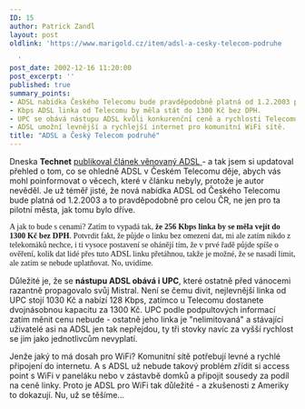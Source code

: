 ```yaml
---
ID: 15
author: Patrick Zandl
layout: post
oldlink: 'https://www.marigold.cz/item/adsl-a-cesky-telecom-podruhe

  '
post_date: 2002-12-16 11:20:00
post_excerpt: ''
published: true
summary_points:
- ADSL nabídka Českého Telecomu bude pravděpodobně platná od 1.2.2003 pro celou ČR.
- Kbps ADSL linka od Telecomu by měla stát do 1300 Kč bez DPH.
- UPC se obává nástupu ADSL kvůli konkurenční ceně a rychlosti Telecomu.
- ADSL umožní levnější a rychlejší internet pro komunitní WiFi sítě.
title: "ADSL a Český Telecom podruhé"
---
```


<p>
Dneska <STRONG>Technet</STRONG> <A href="http://www.technet.cz/novinky/internetnews/spusteniadsl_021216.html" target=_blank>publikoval článek věnovaný ADSL </A>- a tak jsem si updatoval přehled o tom, co se ohledně ADSL v Českém Telecomu děje, abych vás mohl poinformovat o věcech, které v článku nebyly, protože je autor nevěděl. Je už téměř jisté, že nová nabídka ADSL od Českého Telecomu bude platná od 1.2.2003&#160;a to pravděpodobně pro celou ČR, ne jen pro ta pilotní města, jak tomu bylo dříve. </p>

<p>
<FONT face=Times>A jak to bude s cenami? Zatím to vypadá tak, <STRONG>že 256 Kbps linka by se měla vejít do 1300 Kč bez DPH</STRONG>. Potvrdit fakt, že půjde o linku bez omezení dat, mi ale zatím nikdo z telekomáků nechce, i ti vysoce postavení se ohánějí tím, že v prvé řadě půjde spíše o ověření, kolik dat lidé přes tuto ADSL linku přetáhnou, takže je možné, že se nasadí limit, ale zatím se nebude uplatňovat. No, uvidíme. </FONT></p>

<p>
Důležité je, že se <STRONG>nástupu ADSL obává i UPC</STRONG>, které ostatně před vánocemi razantně propagovalo svůj Mistral. Není se čemu divit, nejlevnější linka od UPC stojí 1030 Kč a nabízí 128 Kbps, zatímco u Telecomu dostanete dvojnásobnou kapacitu za 1300 Kč. UPC podle podpultových informací zatím měnit cenu nebude - ostatně jeho linka je "nelimitovaná" a stávající uživatelé asi na ADSL jen tak nepřejdou, ty tři stovky navíc za vyšší rychlost se jim jako jednotlivcům nevyplatí. </p>

<p>
Jenže jaký to má dosah pro WiFi? Komunitní sítě potřebují levné a rychlé připojení do internetu. A s ADSL už nebude takový problém zřídit si access point s WiFi v paneláku nebo v zástavbě domků a připojit sousedy za podíl na ceně linky. Proto je ADSL pro WiFi tak důležité - a zkušenosti z Ameriky to dokazují. Nu, už se těšíme...</p>